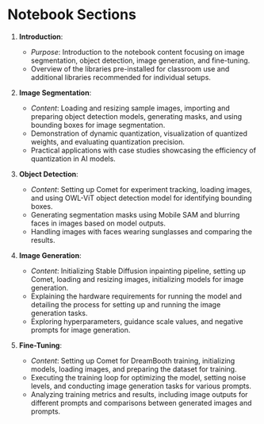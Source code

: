 # Notebook Sections

1. **Introduction**:
   - *Purpose*: Introduction to the notebook content focusing on image segmentation, object detection, image generation, and fine-tuning.
   - Overview of the libraries pre-installed for classroom use and additional libraries recommended for individual setups.

2. **Image Segmentation**:
   - *Content*: Loading and resizing sample images, importing and preparing object detection models, generating masks, and using bounding boxes for image segmentation.
   - Demonstration of dynamic quantization, visualization of quantized weights, and evaluating quantization precision.
   - Practical applications with case studies showcasing the efficiency of quantization in AI models.

3. **Object Detection**:
   - *Content*: Setting up Comet for experiment tracking, loading images, and using OWL-ViT object detection model for identifying bounding boxes.
   - Generating segmentation masks using Mobile SAM and blurring faces in images based on model outputs.
   - Handling images with faces wearing sunglasses and comparing the results.

4. **Image Generation**:
   - *Content*: Initializing Stable Diffusion inpainting pipeline, setting up Comet, loading and resizing images, initializing models for image generation.
   - Explaining the hardware requirements for running the model and detailing the process for setting up and running the image generation tasks.
   - Exploring hyperparameters, guidance scale values, and negative prompts for image generation.

5. **Fine-Tuning**:
   - *Content*: Setting up Comet for DreamBooth training, initializing models, loading images, and preparing the dataset for training.
   - Executing the training loop for optimizing the model, setting noise levels, and conducting image generation tasks for various prompts.
   - Analyzing training metrics and results, including image outputs for different prompts and comparisons between generated images and prompts.
